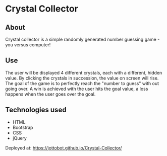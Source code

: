 # Crystal Collector

## About 

Crystal collector is a simple randomly generated number guessing game - you versus computer!

## Use
The user will be displayed 4 different crystals, each with a different, hidden value. By clicking the crystals in succession, the value on screen will rise. The goal of the game is to perfectly reach the "number to guess" with out going over. A win is achieved with the user hits the goal value, a loss happens when the user goes over the goal.

## Technologies used
* HTML
* Bootstrap
* CSS
* jQuery


Deployed at: https://jottobot.github.io/Crystal-Collector/
